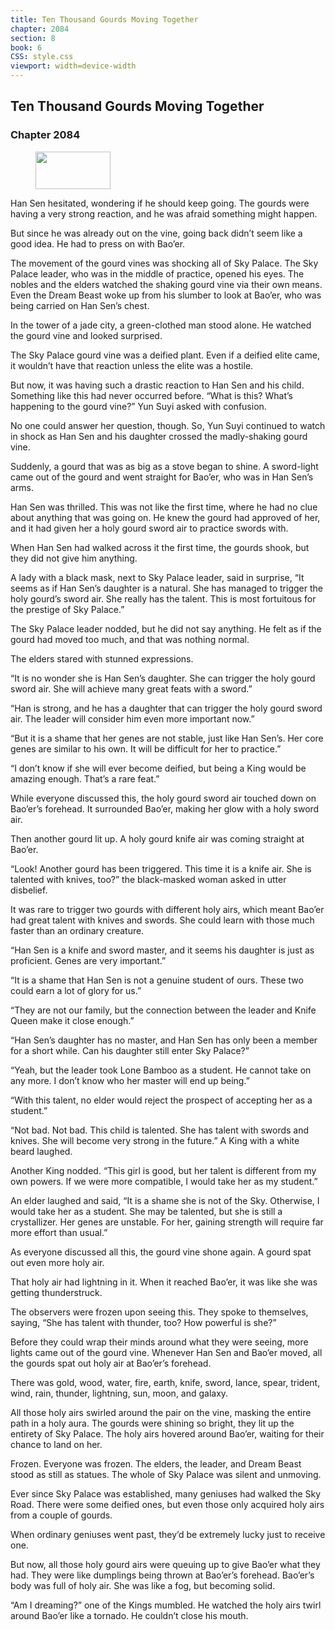 ```yaml
---
title: Ten Thousand Gourds Moving Together
chapter: 2084
section: 8
book: 6
CSS: style.css
viewport: width=device-width
---
```


## Ten Thousand Gourds Moving Together

### Chapter 2084

<figure>
	<img src="../Images/gem.gif" alt="" id="gem" width="120" height="60" />
</figure>

Han Sen hesitated, wondering if he should keep going. The gourds were having a very strong reaction, and he was afraid something might happen.

But since he was already out on the vine, going back didn’t seem like a good idea. He had to press on with Bao’er.

The movement of the gourd vines was shocking all of Sky Palace. The Sky Palace leader, who was in the middle of practice, opened his eyes. The nobles and the elders watched the shaking gourd vine via their own means. Even the Dream Beast woke up from his slumber to look at Bao’er, who was being carried on Han Sen’s chest.

In the tower of a jade city, a green-clothed man stood alone. He watched the gourd vine and looked surprised.

The Sky Palace gourd vine was a deified plant. Even if a deified elite came, it wouldn’t have that reaction unless the elite was a hostile.

But now, it was having such a drastic reaction to Han Sen and his child. Something like this had never occurred before. “What is this? What’s happening to the gourd vine?” Yun Suyi asked with confusion.

No one could answer her question, though. So, Yun Suyi continued to watch in shock as Han Sen and his daughter crossed the madly-shaking gourd vine.

Suddenly, a gourd that was as big as a stove began to shine. A sword-light came out of the gourd and went straight for Bao’er, who was in Han Sen’s arms.

Han Sen was thrilled. This was not like the first time, where he had no clue about anything that was going on. He knew the gourd had approved of her, and it had given her a holy gourd sword air to practice swords with.

When Han Sen had walked across it the first time, the gourds shook, but they did not give him anything.

A lady with a black mask, next to Sky Palace leader, said in surprise, “It seems as if Han Sen’s daughter is a natural. She has managed to trigger the holy gourd’s sword air. She really has the talent. This is most fortuitous for the prestige of Sky Palace.”

The Sky Palace leader nodded, but he did not say anything. He felt as if the gourd had moved too much, and that was nothing normal.

The elders stared with stunned expressions.

“It is no wonder she is Han Sen’s daughter. She can trigger the holy gourd sword air. She will achieve many great feats with a sword.”

“Han is strong, and he has a daughter that can trigger the holy gourd sword air. The leader will consider him even more important now.”

“But it is a shame that her genes are not stable, just like Han Sen’s. Her core genes are similar to his own. It will be difficult for her to practice.”

“I don’t know if she will ever become deified, but being a King would be amazing enough. That’s a rare feat.”

While everyone discussed this, the holy gourd sword air touched down on Bao’er’s forehead. It surrounded Bao’er, making her glow with a holy sword air.

Then another gourd lit up. A holy gourd knife air was coming straight at Bao’er.

“Look! Another gourd has been triggered. This time it is a knife air. She is talented with knives, too?” the black-masked woman asked in utter disbelief.

It was rare to trigger two gourds with different holy airs, which meant Bao’er had great talent with knives and swords. She could learn with those much faster than an ordinary creature.

“Han Sen is a knife and sword master, and it seems his daughter is just as proficient. Genes are very important.”

“It is a shame that Han Sen is not a genuine student of ours. These two could earn a lot of glory for us.”

“They are not our family, but the connection between the leader and Knife Queen make it close enough.”

“Han Sen’s daughter has no master, and Han Sen has only been a member for a short while. Can his daughter still enter Sky Palace?”

“Yeah, but the leader took Lone Bamboo as a student. He cannot take on any more. I don’t know who her master will end up being.”

“With this talent, no elder would reject the prospect of accepting her as a student.”

“Not bad. Not bad. This child is talented. She has talent with swords and knives. She will become very strong in the future.” A King with a white beard laughed.

Another King nodded. “This girl is good, but her talent is different from my own powers. If we were more compatible, I would take her as my student.”

An elder laughed and said, “It is a shame she is not of the Sky. Otherwise, I would take her as a student. She may be talented, but she is still a crystallizer. Her genes are unstable. For her, gaining strength will require far more effort than usual.”

As everyone discussed all this, the gourd vine shone again. A gourd spat out even more holy air.

That holy air had lightning in it. When it reached Bao’er, it was like she was getting thunderstruck.

The observers were frozen upon seeing this. They spoke to themselves, saying, “She has talent with thunder, too? How powerful is she?”

Before they could wrap their minds around what they were seeing, more lights came out of the gourd vine. Whenever Han Sen and Bao’er moved, all the gourds spat out holy air at Bao’er’s forehead.

There was gold, wood, water, fire, earth, knife, sword, lance, spear, trident, wind, rain, thunder, lightning, sun, moon, and galaxy.

All those holy airs swirled around the pair on the vine, masking the entire path in a holy aura. The gourds were shining so bright, they lit up the entirety of Sky Palace. The holy airs hovered around Bao’er, waiting for their chance to land on her.

Frozen. Everyone was frozen. The elders, the leader, and Dream Beast stood as still as statues. The whole of Sky Palace was silent and unmoving.

Ever since Sky Palace was established, many geniuses had walked the Sky Road. There were some deified ones, but even those only acquired holy airs from a couple of gourds.

When ordinary geniuses went past, they’d be extremely lucky just to receive one.

But now, all those holy gourd airs were queuing up to give Bao’er what they had. They were like dumplings being thrown at Bao’er’s forehead. Bao’er’s body was full of holy air. She was like a fog, but becoming solid.

“Am I dreaming?” one of the Kings mumbled. He watched the holy airs twirl around Bao’er like a tornado. He couldn’t close his mouth.